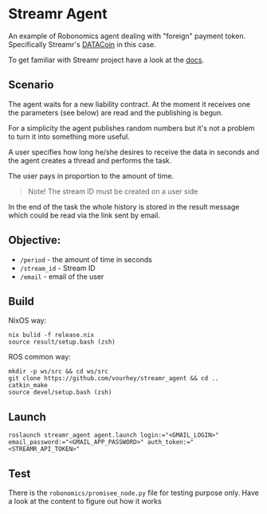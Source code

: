# Streamr Agent

An example of Robonomics agent dealing with "foreign" payment token.
Specifically Streamr's [DATACoin](https://etherscan.io/token/0x0cf0ee63788a0849fe5297f3407f701e122cc023) in this case.

To get familiar with Streamr project have a look at the [docs](https://streamr.network/docs/introduction).

## Scenario

The agent waits for a new liability contract. At the moment it receives one the parameters (see below) are read and the publishing is begun.

For a simplicity the agent publishes random numbers but it's not a problem to turn it into something more useful.

A user specifies how long he/she desires to receive the data in seconds and the agent creates a thread and performs the task.

The user pays in proportion to the amount of time.

> Note! The stream ID must be created on a user side

In the end of the task the whole history is stored in the result message which could be read via the link sent by email.

## Objective:

* `/period` - the amount of time in seconds
* `/stream_id` - Stream ID
* `/email` - email of the user

## Build

NixOS way:

```
nix bulid -f release.nix
source result/setup.bash (zsh)
```

ROS common way:

```
mkdir -p ws/src && cd ws/src
git clone https://github.com/vourhey/streamr_agent && cd .. 
catkin_make
source devel/setup.bash (zsh)
```

## Launch

```
roslaunch streamr_agent agent.launch login:="<GMAIL_LOGIN>" email_password:="<GMAIL_APP_PASSWORD>" auth_token:="<STREAMR_API_TOKEN>"
```

## Test

There is the `robonomics/promisee_node.py` file for testing purpose only. Have a look at the content to figure out how it works

